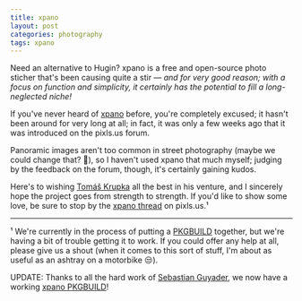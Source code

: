 ```yaml
---
title: xpano
layout: post
categories: photography
tags: xpano
---
```


Need an alternative to Hugin? xpano is a free and open-source photo sticher that's been causing quite a stir&nbsp;— _and for very good reason; with a focus on function and simplicity, it certainly has the potential to fill a long-neglected niche!_

If you've never heard of [xpano](https://github.com/krupkat/xpano) before, you're completely excused; it hasn't been around for very long at all; in fact, it was only a few weeks ago that it was introduced on the pixls.us forum. 

Panoramic images aren't too common in street photography (maybe we could change that? 🤔), so I haven't used xpano that much myself; judging by the feedback on the forum, though, it's certainly gaining kudos.

Here's to wishing [Tomáš Krupka](https://krupkat.cz) all the best in his venture, and I sincerely hope the project goes from strength to strength. If you'd like to show some love, be sure to stop by the [xpano thread](https://discuss.pixls.us/c/software/xpano/42) on pixls.us.¹

---

¹ We're currently in the process of putting a [PKGBUILD](https://wiki.archlinux.org/title/PKGBUILD)  together, but we're having a bit of trouble getting it to work. If you could offer any help at all, please give us a shout (when it comes to this sort of stuff, I'm about as useful as an ashtray on a motorbike 😒).

UPDATE: Thanks to all the hard work of [Sebastian Guyader](https://discuss.pixls.us/u/sguyader/summary), we now have a working [xpano PKGBUILD](https://discuss.pixls.us/t/xpano-0-11-0-thank-you/36484/47?u=martbetz)! 

